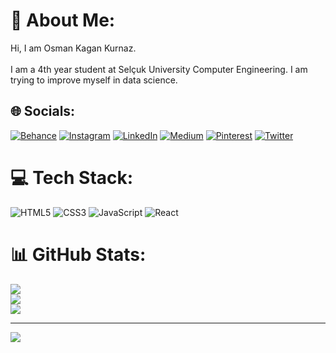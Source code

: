 # 💫 About Me:
Hi, I am Osman Kagan Kurnaz.<br><br>I am a 4th year student at Selçuk University Computer Engineering. I am trying to improve myself in data science.


## 🌐 Socials:
[![Behance](https://img.shields.io/badge/Behance-1769ff?logo=behance&logoColor=white)](https://behance.net/osmankagankurnaz) [![Instagram](https://img.shields.io/badge/Instagram-%23E4405F.svg?logo=Instagram&logoColor=white)](https://instagram.com/osmankagankurnaz) [![LinkedIn](https://img.shields.io/badge/LinkedIn-%230077B5.svg?logo=linkedin&logoColor=white)](https://linkedin.com/in/osmankagankurnaz) [![Medium](https://img.shields.io/badge/Medium-12100E?logo=medium&logoColor=white)](https://medium.com/@osmankagankurnaz) [![Pinterest](https://img.shields.io/badge/Pinterest-%23E60023.svg?logo=Pinterest&logoColor=white)](https://pinterest.com/osmankagankurnaz) [![Twitter](https://img.shields.io/badge/Twitter-%231DA1F2.svg?logo=Twitter&logoColor=white)](https://twitter.com/osmankagankrnz)

# 💻 Tech Stack:
![HTML5](https://img.shields.io/badge/html5-%23E34F26.svg?style=for-the-badge&logo=html5&logoColor=white) ![CSS3](https://img.shields.io/badge/css3-%231572B6.svg?style=for-the-badge&logo=css3&logoColor=white) ![JavaScript](https://img.shields.io/badge/javascript-%23323330.svg?style=for-the-badge&logo=javascript&logoColor=%23F7DF1E) ![React](https://img.shields.io/badge/react-%2320232a.svg?style=for-the-badge&logo=react&logoColor=%2361DAFB)
# 📊 GitHub Stats:
![](https://github-readme-stats.vercel.app/api?username=OsmanKaganKurnaz&theme=dark&hide_border=false&include_all_commits=false&count_private=false)<br/>
![](https://github-readme-streak-stats.herokuapp.com/?user=OsmanKaganKurnaz&theme=dark&hide_border=false)<br/>
![](https://github-readme-stats.vercel.app/api/top-langs/?username=OsmanKaganKurnaz&theme=dark&hide_border=false&include_all_commits=false&count_private=false&layout=compact)

---
[![](https://visitcount.itsvg.in/api?id=OsmanKaganKurnaz&icon=1&color=12)](https://visitcount.itsvg.in)

<!-- Proudly created with GPRM ( https://gprm.itsvg.in ) -->
